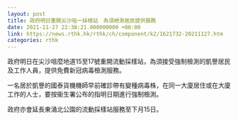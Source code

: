 ```yaml
---
layout: post
title: 政府明日重開尖沙咀一採樣站　為須檢測居民提供服務
date: 2021-11-27 22:38:21.000000000 +08:00
link: https://news.rthk.hk/rthk/ch/component/k2/1621732-20211127.htm
categories: rthk
---
```


政府明日在尖沙咀麼地道15至17號重開流動採樣站，為須接受強制檢測的凱譽居民及工作人員，提供免費新冠病毒檢測服務。

一名居於凱譽的國泰貨機機師早前確診帶有變種病毒株，在同一大廈居住或在大廈工作的人士，要按衞生署公布的指明日期進行強制檢測。

政府亦會延長東涌北公園的流動採樣站服務至下月15日。
